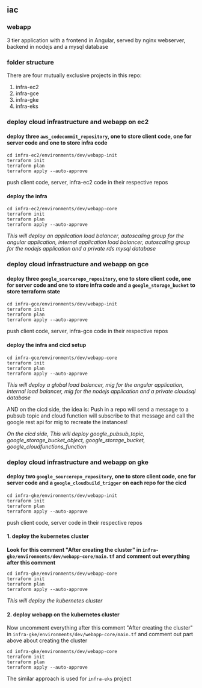 ## iac

### webapp
3 tier application with a frontend in Angular, served by nginx webserver, backend in nodejs and a mysql database

### folder structure
There are four mutually exclusive projects in this repo:
1. infra-ec2
2. infra-gce
3. infra-gke
4. infra-eks
### deploy cloud infrastructure and webapp on ec2
#### deploy three ```aws_codecommit_repository```, one to store client code, one for server code and one to store infra code
```
cd infra-ec2/environments/dev/webapp-init
terraform init
terraform plan
terraform apply --auto-approve
```
push client code, server, infra-ec2 code in their respective repos
#### deploy the infra
```
cd infra-ec2/environments/dev/webapp-core
terraform init
terraform plan
terraform apply --auto-approve
```
*This will deploy an application load balancer, autoscaling group for the angular application, internal application load balancer, autoscaling group for the nodejs application and a private rds mysql database*

### deploy cloud infrastructure and webapp on gce
#### deploy three ```google_sourcerepo_repository```, one to store client code, one for server code and one to store infra code and a ```google_storage_bucket``` to store terraform state
```
cd infra-gce/environments/dev/webapp-init
terraform init
terraform plan
terraform apply --auto-approve
```
push client code, server, infra-gce code in their respective repos
#### deploy the infra and cicd setup
```
cd infra-gce/environments/dev/webapp-core
terraform init
terraform plan
terraform apply --auto-approve
```
*This will deploy a global load balancer, mig for the angular application, internal load balancer, mig for the nodejs application and a private cloudsql database*

AND on the cicd side, the idea is:
Push in a repo will send a message to a pubsub topic and cloud function will subscribe to that message and call the google rest api for mig to recreate the instances!

*On the cicd side, This will deploy google_pubsub_topic, google_storage_bucket_object, google_storage_bucket, google_cloudfunctions_function*

### deploy cloud infrastructure and webapp on gke
#### deploy two ```google_sourcerepo_repository```, one to store client code, one for server code and a ```google_cloudbuild_trigger``` on each repo for the cicd
```
cd infra-gke/environments/dev/webapp-init
terraform init
terraform plan
terraform apply --auto-approve
```
push client code, server code in their respective repos
#### 1. deploy the kubernetes cluster
**Look for this comment "After creating the cluster" in ```infra-gke/environments/dev/webapp-core/main.tf``` and comment out everything after this comment**
```
cd infra-gke/environments/dev/webapp-core
terraform init
terraform plan
terraform apply --auto-approve
```
*This will deploy the kubernetes cluster*
#### 2. deploy webapp on the kubernetes cluster
Now uncomment everything after this comment "After creating the cluster" in ```infra-gke/environments/dev/webapp-core/main.tf``` and comment out part above about creating the cluster
```
cd infra-gke/environments/dev/webapp-core
terraform init
terraform plan
terraform apply --auto-approve
```
The similar approach is used for ```infra-eks``` project
